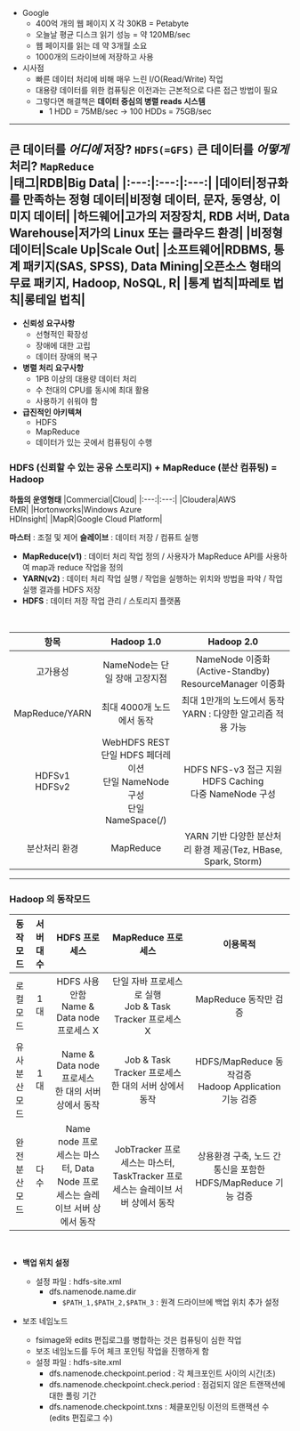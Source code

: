 ﻿- Google
  - 400억 개의 웹 페이지 X 각 30KB = Petabyte
  - 오늘날 평균 디스크 읽기 성능 = 약 120MB/sec
  - 웹 페이지를 읽는 데 약 3개월 소요
  - 1000개의 드라이브에 저장하고 사용
- 시사점
  - 빠른 데이터 처리에 비해 매우 느린 I/O(Read/Write) 작업
  - 대용량 데이터를 위한 컴퓨팅은 이전과는 근본적으로 다른 접근 방법이 필요
  - 그렇다면 해결책은 **데이터 중심의 병렬 reads 시스템**
    - 1 HDD = 75MB/sec -> 100 HDDs = 75GB/sec
---
**큰 데이터를 *어디에* 저장?**   `HDFS(=GFS)`
**큰 데이터를 *어떻게* 처리?**  `MapReduce`
<br>
|태그|RDB|Big Data|
|:---:|:---:|:---:|
|데이터|정규화를 만족하는 정형 데이터|비정형 데이터, 문자, 동영상, 이미지 데이터|
|하드웨어|고가의 저장장치, RDB 서버, Data Warehouse|저가의 Linux 또는 클라우드 환경|
|비정형 데이터|Scale Up|Scale Out|
|소프트웨어|RDBMS, 통계 패키지(SAS, SPSS), Data Mining|오픈소스 형태의 무료 패키지, Hadoop, NoSQL, R|
|통계 법칙|파레토 법칙|롱테일 법칙|
---
- **신뢰성 요구사항**
	- 선형적인 확장성
	- 장애에 대한 고립
	- 데이터 장애의 복구
- **병렬 처리 요구사항**
	- 1PB 이상의 대용량 데이터 처리
	- 수 천대의 CPU를 동시에 최대 활용
	- 사용하기 쉬워야 함
- **급진적인 아키텍쳐**
	- HDFS
	- MapReduce
	- 데이터가 있는 곳에서 컴퓨팅이 수행
### HDFS (신뢰할 수 있는 공유 스토리지) + MapReduce (분산 컴퓨팅) = Hadoop

**하둡의 운영형태**
|Commercial|Cloud|
|:---:|:---:|
|Cloudera|AWS<br>EMR|
|Hortonworks|Windows Azure<br>HDInsight|
|MapR|Google Cloud Platform|

**마스터** : 조절 및 제어
**슬레이브** : 데이터 저장 / 컴퓨트 실행
<br>
- **MapReduce(v1)** : 데이터 처리 작업 정의 / 사용자가 MapReduce API를 사용하여 map과 reduce 작업을 정의
- **YARN(v2)** : 데이터 처리 작업 실행 / 작업을 실행하는 위치와 방법을 파악 / 작업 실행 결과를 HDFS 저장
- **HDFS** : 데이터 저장 작업 관리 / 스토리지 플랫폼
<br>

|항목|Hadoop 1.0|Hadoop 2.0|
|:------:|:-----:|:------:|
|고가용성|NameNode는 단일 장애 고장지점|NameNode 이중화(Active-Standby) ResourceManager 이중화|
|MapReduce/YARN|최대 4000개 노드에서 동작|최대 1만개의 노드에서 동작<br>YARN : 다양한 알고리즘 적용 가능|
|HDFSv1<br>HDFSv2|WebHDFS REST<br>단일 HDFS 페더레이션<br>단일 NameNode 구성<br>단일 NameSpace(/)|HDFS NFS-v3 접근 지원<br>HDFS Caching<br>다중 NameNode 구성|NameNode별 Namespace 관리|계층 스토리지 지원|
|분산처리 환경|MapReduce|YARN 기반 다양한 분산처리 환경 제공(Tez, HBase, Spark, Storm)|
---
### Hadoop 의 동작모드

|동작모드|서버 대수|HDFS 프로세스|MapReduce 프로세스|이용목적|
|:------:|:-------:|:-------:|:-------:|:---:|
|로컬모드|1대|HDFS 사용 안함<br>Name & Data node 프로세스 X|단일 자바 프로세스로 실행<br>Job & Task Tracker 프로세스 X|MapReduce 동작만 검증|
|유사 분산 모드|1대|Name & Data node 프로세스<br>한 대의 서버 상에서 동작|Job & Task Tracker 프로세스<br>한 대의 서버 상에서 동작|HDFS/MapReduce 동작검증<br>Hadoop Application 기능 검증|
|완전 분산 모드|다수|Name node 프로세스는 마스터, Data Node 프로세스는 슬레이브 서버 상에서 동작|JobTracker 프로세스는 마스터, TaskTracker 프로세스는 슬레이브 서버 상에서 동작|상용환경 구축, 노드 간 통신을 포함한 HDFS/MapReduce 기능 검증|
<br>

- **백업 위치 설정** 
	- 설정 파일 : hdfs-site.xml
		- dfs.namenode.name.dir
			- `$PATH_1,$PATH_2,$PATH_3` : 원격 드라이브에 백업 위치 추가 설정

- 보조 네임노드
	- fsimage와 edits 편집로그를 병합하는 것은 컴퓨팅이 심한 작업
	- 보조 네임노드를 두어 체크 포인팅 작업을 진행하게 함
	- 설정 파일 : hdfs-site.xml
		- dfs.namenode.checkpoint.period : 각 체크포인트 사이의 시간(초)
		- dfs.namenode.checkpoint.check.period : 점검되지 않은 트랜잭션에 대한 폴링 기간
		- dfs.namenode.checkpoint.txns : 체클포인팅 이전의 트랜잭션 수 (edits 편집로그 수)

